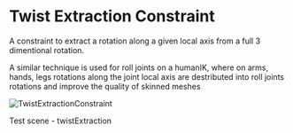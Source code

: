 # Twist Extraction Constraint

A constraint to extract a rotation along a given local axis from a full 3 dimentional rotation.

A similar technique is used for roll joints on a humanIK, where on arms, hands, legs rotations along the joint local axis are destributed into roll joints rotations and improve the quality of skinned meshes

![TwistExtractionConstraint](../../Plugins/constraint\_twistExtraction.jpg)

Test scene - twistExtraction
